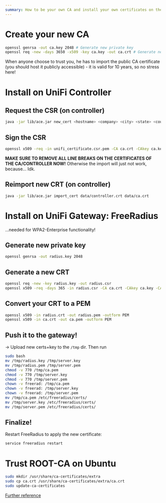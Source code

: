 ```yaml
---
summary: How to be your own CA and install your own certificates on the UniFi devices.
---
```


# Create your new CA
```bash
openssl genrsa -out ca.key 2048 # Generate new private key
openssl req -new -days 3650 -x509 -key ca.key -out ca.crt # Generate new public certificate
```
When anyone choose to trust you, he has to import the public CA certificate (you should host it publicly accessible) - it is valid for 10 years, so no stress here!

# Install on UniFi Controller

## Request the CSR (on controller)
```bash
java -jar lib/ace.jar new_cert <hostname> <company> <city> <state> <country>
```

## Sign the CSR
```bash
openssl x509 -req -in unifi_certificate.csr.pem -CA ca.crt -CAkey ca.key -CAcreateserial -out controller.crt
```
**MAKE SURE TO REMOVE ALL LINE BREAKS ON THE CERTIFICATES OF THE CA/CONTROLLER NOW!** Otherwise the import will just not work, because... Idk.

## Reimport new CRT (on controller)
```bash
java -jar lib/ace.jar import_cert data/controller.crt data/ca.crt
```

# Install on UniFi Gateway: FreeRadius
...needed for WPA2-Enterprise functionality!

## Generate new private key
```bash
openssl genrsa -out radius.key 2048
```

## Generate a new CRT
```bash
openssl req -new -key radius.key -out radius.csr
openssl x509 -req -days 365 -in radius.csr -CA ca.crt -CAkey ca.key -CAcreateserial -out radius.crt
```

## Convert your CRT to a PEM
```bash
openssl x509 -in radius.crt -out radius.pem -outform PEM
openssl x509 -in ca.crt -out ca.pem -outform PEM
```

## Push it to the gateway!
-> Upload new certs+key to the `/tmp` dir. Then run
```bash
sudo bash
mv /tmp/radius.key /tmp/server.key
mv /tmp/radius.pem /tmp/server.pem
chmod -v 770 /tmp/ca.pem
chmod -v 770 /tmp/server.key
chmod -v 770 /tmp/server.pem
chown -v freerad: /tmp/ca.pem
chown -v freerad: /tmp/server.key
chown -v freerad: /tmp/server.pem
mv /tmp/ca.pem /etc/freeradius/certs/
mv /tmp/server.key /etc/freeradius/certs/
mv /tmp/server.pem /etc/freeradius/certs/
```

## Finalize!
Restart FreeRadius to apply the new certificate:
```bash
service freeradius restart
```

# Trust ROOT-CA on Ubuntu
```bash
sudo mkdir /usr/share/ca-certificates/extra
sudo cp ca.crt /usr/share/ca-certificates/extra/ca.crt
sudo update-ca-certificates
```

[Further reference](https://gist.github.com/Soarez/9688998)
